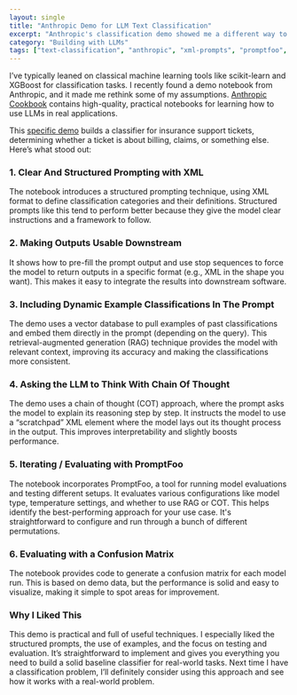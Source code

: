 ```yaml
---
layout: single
title: "Anthropic Demo for LLM Text Classification"
excerpt: "Anthropic's classification demo showed me a different way to approach text classification — structured XML prompts, retrieval-augmented examples, and clear evaluation with PromptFoo. It's practical, well-documented, and has me rethinking when to reach for an LLM over traditional ML tools."
category: "Building with LLMs"
tags: ["text-classification", "anthropic", "xml-prompts", "promptfoo", "evaluation"]
---
```


I’ve typically leaned on classical machine learning tools like scikit-learn and XGBoost for classification tasks. I recently found a demo notebook from Anthropic, and it made me rethink some of my assumptions. [Anthropic Cookbook](https://github.com/anthropics/anthropic-cookbook/tree/main) contains high-quality, practical notebooks for learning how to use LLMs in real applications.

This [specific demo](https://github.com/anthropics/anthropic-cookbook/blob/main/skills/classification/guide.ipynb) builds a classifier for insurance support tickets, determining whether a ticket is about billing, claims, or something else. Here’s what stood out:

### 1. Clear And Structured Prompting with XML

The notebook introduces a structured prompting technique, using XML format to define classification categories and their definitions. Structured prompts like this tend to perform better because they give the model clear instructions and a framework to follow.

### 2. Making Outputs Usable Downstream

It shows how to pre-fill the prompt output and use stop sequences to force the model to return outputs in a specific format (e.g., XML in the shape you want). This makes it easy to integrate the results into downstream software.

### 3. Including Dynamic Example Classifications In The Prompt

The demo uses a vector database to pull examples of past classifications and embed them directly in the prompt (depending on the query). This retrieval-augmented generation (RAG) technique provides the model with relevant context, improving its accuracy and making the classifications more consistent.

### 4. Asking the LLM to Think With Chain Of Thought

The demo uses a chain of thought (COT) approach, where the prompt asks the model to explain its reasoning step by step. It instructs the model to use a “scratchpad” XML element where the model lays out its thought process in the output. This improves interpretability and slightly boosts performance.

### 5. Iterating / Evaluating with PromptFoo

The notebook incorporates PromptFoo, a tool for running model evaluations and testing different setups. It evaluates various configurations like model type, temperature settings, and whether to use RAG or COT. This helps identify the best-performing approach for your use case. It's straightforward to configure and run through a bunch of different permutations.

### 6. Evaluating with a Confusion Matrix

The notebook provides code to generate a confusion matrix for each model run. This is based on demo data, but the performance is solid and easy to visualize, making it simple to spot areas for improvement.

### Why I Liked This

This demo is practical and full of useful techniques. I especially liked the structured prompts, the use of examples, and the focus on testing and evaluation. It’s straightforward to implement and gives you everything you need to build a solid baseline classifier for real-world tasks. Next time I have a classification problem, I’ll definitely consider using this approach and see how it works with a real-world problem.